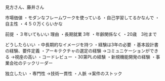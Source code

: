 見方さん、藤井さん

市場価値
・モダンなフレームワークを使っている
・自己学習してるかなんで
・自主性
・４５０万くらいかな

前提
・３年いてもいい
理由
・長期就業 3年
・年齢関係なく 
・20歳　3社まで

どうしたらいい
・中長期的なイメージを持つ
・経験は3年の必要
・基本設計書の経験、要件定義
・アーキテクチャの選定の経験
→コミュニケーションができる
→視座の高い
・コードレビュー
・30第PLの経験
・新規機能開発の経験
・事業会社のテックリーダー


独立したい
・専門性
→技術一貫性
・人脈
→案件のストック


